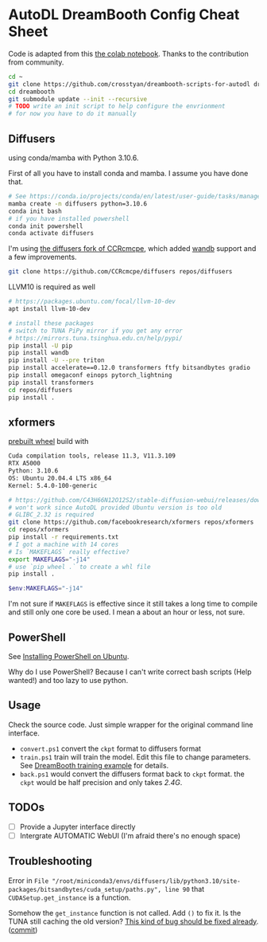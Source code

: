 # AutoDL DreamBooth Config Cheat Sheet

Code is adapted from this [the colab notebook](https://colab.research.google.com/drive/1C1vVZ59S4kWfL7jIsczyLpmxbD4cOA-k). Thanks to the contribution from community.

```bash
cd ~
git clone https://github.com/crosstyan/dreambooth-scripts-for-autodl dreambooth
cd dreambooth
git submodule update --init --recursive
# TODO write an init script to help configure the envrionment
# for now you have to do it manually
```

## Diffusers

using conda/mamba with Python 3.10.6. 

First of all you have to install conda and mamba. I assume you have done that.

```bash
# See https://conda.io/projects/conda/en/latest/user-guide/tasks/manage-python.html
mamba create -n diffusers python=3.10.6
conda init bash
# if you have installed powershell
conda init powershell
conda activate diffusers
```

I'm using [the diffusers fork of CCRcmcpe](https://github.com/CCRcmcpe/diffusers), which added [wandb](https://wandb.ai/site) support and a few improvements.

```bash
git clone https://github.com/CCRcmcpe/diffusers repos/diffusers
```

LLVM10 is required as well

```bash
# https://packages.ubuntu.com/focal/llvm-10-dev
apt install llvm-10-dev
```

```bash
# install these packages
# switch to TUNA PiPy mirror if you get any error
# https://mirrors.tuna.tsinghua.edu.cn/help/pypi/
pip install -U pip
pip install wandb
pip install -U --pre triton
pip install accelerate==0.12.0 transformers ftfy bitsandbytes gradio
pip install omegaconf einops pytorch_lightning
pip install transformers
cd repos/diffusers
pip install .
```

## xformers

[prebuilt wheel](https://github.com/crosstyan/dreambooth-scripts-for-autodl/releases/tag/v0.0.14) build with

```txt
Cuda compilation tools, release 11.3, V11.3.109
RTX A5000
Python: 3.10.6
OS: Ubuntu 20.04.4 LTS x86_64 
Kernel: 5.4.0-100-generic 
```

```bash
# https://github.com/C43H66N12O12S2/stable-diffusion-webui/releases/download/linux/xformers-0.0.14.dev0-cp310-cp310-linux_x86_64.whl
# won't work since AutoDL provided Ubuntu version is too old
# GLIBC_2.32 is required
git clone https://github.com/facebookresearch/xformers repos/xformers
cd repos/xformers
pip install -r requirements.txt
# I got a machine with 14 cores
# Is `MAKEFLAGS` really effective?
export MAKEFLAGS="-j14"
# use `pip wheel .` to create a whl file
pip install .
```

```powershell
$env:MAKEFLAGS="-j14"
```

I'm not sure if `MAKEFLAGS` is effective since it still takes a long time to
compile and still only one core be used. I mean a about an hour or less, not sure.

## PowerShell

See [Installing PowerShell on Ubuntu](https://learn.microsoft.com/en-us/powershell/scripting/install/install-ubuntu?view=powershell-7.2).

Why do I use PowerShell? Because I can't write correct bash scripts (Help wanted!) and too lazy to use python.

## Usage

Check the source code. Just simple wrapper for the original command line interface.

- `convert.ps1` convert the `ckpt` format to diffusers format
- `train.ps1` train will train the model. Edit this file to change parameters. See [DreamBooth training example](https://github.com/ShivamShrirao/diffusers/tree/main/examples/dreambooth) for details.
- `back.ps1` would convert the diffusers format back to `ckpt` format. the `ckpt` would be half precision and only takes *2.4G*.

## TODOs

- [ ] Provide a Jupyter interface directly
- [ ] Intergrate AUTOMATIC WebUI (I'm afraid there's no enough space)

## Troubleshooting

Error in `File "/root/miniconda3/envs/diffusers/lib/python3.10/site-packages/bitsandbytes/cuda_setup/paths.py", line 90` that `CUDASetup.get_instance` is a function. 

Somehow the `get_instance` function is not called. Add `()` to fix it.
Is the TUNA still caching the old version? [This kind of bug should be fixed already](https://github.com/TimDettmers/bitsandbytes/blob/29e239e4d12b1c5b8ada4f03b90930735ddcb5b9/bitsandbytes/cuda_setup/paths.py#L90). ([commit](https://github.com/TimDettmers/bitsandbytes/commit/c584482f1f13e073dac714815f2d439fd66699d1))
